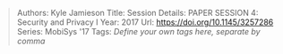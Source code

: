 > Authors: Kyle Jamieson
> Title: Session Details: PAPER SESSION 4: Security and Privacy I
> Year: 2017
> Url: https://doi.org/10.1145/3257286
> Series: MobiSys '17
> Tags: *Define your own tags here, separate by comma*